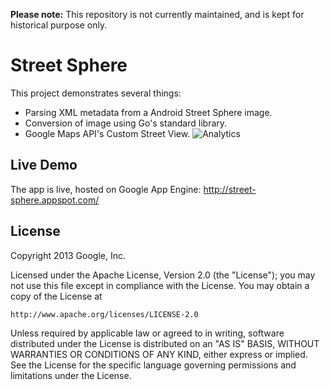 **Please note:** This repository is not currently maintained, and is kept for historical purpose only.

Street Sphere
=============

This project demonstrates several things:

*  Parsing XML metadata from a Android Street Sphere image.
*  Conversion of image using Go's standard library.
*  Google Maps API's Custom Street View.
![Analytics](https://maps-ga-beacon.appspot.com/UA-12846745-20/streetsphere/readme?pixel)

Live Demo
---------

The app is live, hosted on Google App Engine:
http://street-sphere.appspot.com/

License
-------

Copyright 2013 Google, Inc.

Licensed under the Apache License, Version 2.0 (the "License");
you may not use this file except in compliance with the License.
You may obtain a copy of the License at

    http://www.apache.org/licenses/LICENSE-2.0

Unless required by applicable law or agreed to in writing, software
distributed under the License is distributed on an "AS IS" BASIS,
WITHOUT WARRANTIES OR CONDITIONS OF ANY KIND, either express or implied.
See the License for the specific language governing permissions and
limitations under the License.
